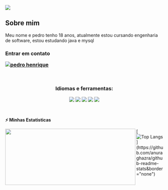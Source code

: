 
![](https://user-images.githubusercontent.com/74038190/225813708-98b745f2-7d22-48cf-9150-083f1b00d6c9.gif)
<br>
<h2>Sobre mim</h2>
<p>Meu nome e pedro tenho 18 anos, atualmente estou cursando engenharia de software, estou estudando java e mysql </p> 

<h3> Entrar em contato
<p align="left">

<a href="https://www.linkedin.com/in/pedro-henrique-dev" target="blank"><img align="center" src="https://img.shields.io/badge/LinkedIn-0A66C2.svg?style=for-the-badge&logo=LinkedIn&logoColor=white" alt="pedro henrique"/></a>   
</p>
</h3>

<br>
<h3 align="center">Idiomas e ferramentas:</h3>
<p align="center">
<img src="https://ziadoua.github.io/m3-Markdown-Badges/badges/Java/java2.svg"/>
<img src="https://img.shields.io/badge/Git-F05032.svg?style=for-the-badge&logo=Git&logoColor=white"/>
<img src="https://img.shields.io/badge/GitHub-181717.svg?style=for-the-badge&logo=GitHub&logoColor=white"/>
<img src="https://img.shields.io/badge/Linux-FCC624.svg?style=for-the-badge&logo=Linux&logoColor=black"/>
<img src="https://img.shields.io/badge/MySQL-4479A1.svg?style=for-the-badge&logo=MySQL&logoColor=white"/>
     
</p>

<br>

<b>⚡ Minhas Estatisticas</b>

<div align="left">  
<img height="180" width="415" align="left" src="https://github-readme-stats.vercel.app/api?username=pedro-henrique1&_icons=true&theme=github_dark&count_private=true&include_all_commits&show_icons=true&count_private=true&hide_border=true"/>

  [![Top Langs](https://github-readme-stats.vercel.app/api/top-langs/?username=pedro-henrique1&layout=compact&theme=github_dark&align="left"&width="430"&border="none")](https://github.com/anuraghazra/github-readme-stats&border="none")
</div>
